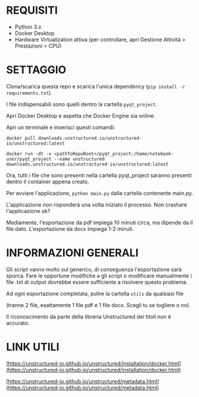 # REQUISITI
- Python 3.x
- Docker Desktop
- Hardware Virtualization attiva (per controllare, apri Gestione Attività > Prestazioni > CPU)

# SETTAGGIO
Clona/scarica questa repo e scarica l'unica dependency (`pip install -r requirements.txt`).

I file indispensabili sono quelli dentro la cartella `pyqt_project`.

Apri Docker Desktop e aspetta che Docker Engine sia online.

Apri un terminale e inserisci questi comandi:

`docker pull downloads.unstructured.io/unstructured-io/unstructured:latest`

`docker run -dt -v <pathToRepoRoot>/pyqt_project:/home/notebook-user/pyqt_project --name unstructured downloads.unstructured.io/unstructured-io/unstructured:latest`

Ora, tutti i file che sono presenti nella cartella pyqt_project saranno presenti dentro il container appena creato.

Per avviare l'applicazione, `python main.py` dalla cartella contenente main.py.

L'applicazione non risponderà una volta iniziato il processo. Non crashare l'applicazione ok?

Mediamente, l'esportazione da pdf impiega 10 minuti circa, ma dipende da il file dato. L'esportazione da docx impiega 1-2 minuti.

# INFORMAZIONI GENERALI
Gli script vanno molto sul generico, di conseguenza l'esportazione sarà sporca. Fare le opportune modifiche a gli script o modificare manualmente i file .txt di output dovrebbe essere sufficiente a risolvere questo problema.

Ad ogni esportazione completata, pulire la cartella `utils` da qualsiasi file 

(tranne 2 file, esattamente 1 file pdf e 1 file docx. Scegli tu se togliere o no).

Il riconoscimento da parte della libreria Unstructured dei titoli non è accurato.

# LINK UTILI
[https://unstructured-io.github.io/unstructured/installation/docker.html](https://unstructured-io.github.io/unstructured/installation/docker.html)

[https://unstructured-io.github.io/unstructured/metadata.html](https://unstructured-io.github.io/unstructured/metadata.html)
